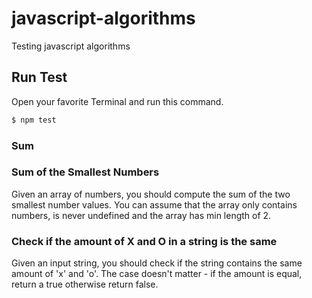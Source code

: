 # javascript-algorithms
Testing javascript algorithms

## Run Test
Open your favorite Terminal and run this command.

```sh
$ npm test
```

### Sum

### Sum of the Smallest Numbers
Given an array of numbers, you should compute the sum of the two smallest number values. You can assume that the array only contains numbers, is never undefined and the array has min length of 2.


### Check if the amount of X and O in a string is the same
Given an input string, you should check if the string contains the same amount of 'x' and 'o'. The case doesn't matter - if the amount is equal, return a true otherwise return false.